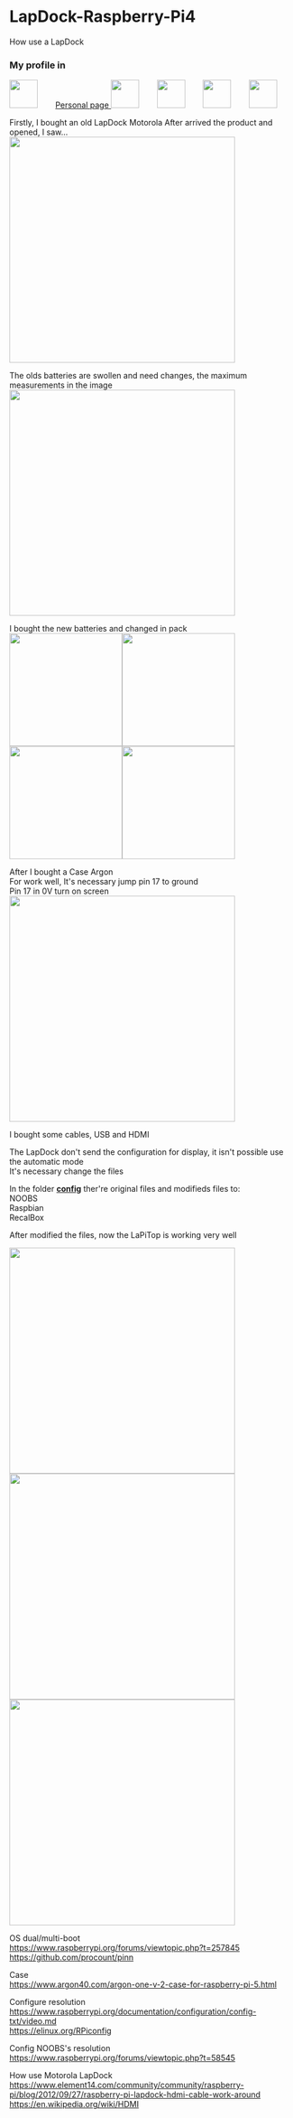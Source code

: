 # LapDock-Raspberry-Pi4
How use a LapDock

### My profile in 

<a href="https://www.linkedin.com/in/mariliahoshino/"><img src="https://github.com/mariliahoshino/mariliahoshino/blob/master/profile/logo_linkedin.png?raw=true" height="50" widht="400"></a> &nbsp;&nbsp;&nbsp;&nbsp;&nbsp;&nbsp; 
<a href="https://www.mariliahoshino.com/"> Personal page <img src ="https://github.com/mariliahoshino/mariliahoshino/blob/master/profile/logo_site.png?raw=true" height="50" widht="400"></a> &nbsp;&nbsp;&nbsp;&nbsp;&nbsp;&nbsp; 
<a href="https://www.instagram.com/mari.zeniti/"><img src = "https://github.com/mariliahoshino/mariliahoshino/blob/master/profile/logo_instagram.png?raw=true"  height="50" widht="400"></a> &nbsp;&nbsp;&nbsp;&nbsp;&nbsp;&nbsp; 
<a href="https://www.facebook.com/mari.zeniti"><img src="https://github.com/mariliahoshino/mariliahoshino/blob/master/profile/logo_facebook.png?raw=true"   height="50" widht="400"></a>  &nbsp;&nbsp;&nbsp;&nbsp;&nbsp;&nbsp; 
<a href="https://linktr.ee/mariliah"><img src="https://github.com/mariliahoshino/mariliahoshino/blob/master/profile/logo_linktree.png?raw=true"   height="50" widht="400"></a>



Firstly, I bought an old LapDock Motorola
After arrived the product and opened, I saw...
<img src="https://github.com/mariliahoshino/LapDock-Raspberry-Pi4/blob/main/pictures/20210407_155253.jpg?raw=true" height="400" widht="400">

The olds batteries are swollen and need changes, the maximum measurements in the image
<img src="https://github.com/mariliahoshino/LapDock-Raspberry-Pi4/blob/main/pictures/20210303_013345.jpg?raw=true" height="400" widht="400">

I bought the new batteries and changed in pack <br>
<img src="https://github.com/mariliahoshino/LapDock-Raspberry-Pi4/blob/main/pictures/change_batteries.png?raw=true" height="200" widht="200"><img src="https://github.com/mariliahoshino/LapDock-Raspberry-Pi4/blob/main/pictures/change_batteries_02.png?raw=true" height="200" widht="200">
<img src="https://github.com/mariliahoshino/LapDock-Raspberry-Pi4/blob/main/pictures/change_batteries_03.png?raw=true" height="200" widht="200"><img src="https://github.com/mariliahoshino/LapDock-Raspberry-Pi4/blob/main/pictures/change_batteries_04.png?raw=true" height="200" widht="200">

After I bought a Case Argon<br>
For work well, It's necessary jump pin 17 to ground <br>
Pin 17 in 0V turn on screen <br>
<img src="https://github.com/mariliahoshino/LapDock-Raspberry-Pi4/blob/main/pictures/20210315_152524.jpg?raw=true" height="400" widht="400">

I bought some cables, USB and HDMI


The LapDock don't send the configuration for display, it isn't possible use the automatic mode <br>
It's necessary change the files <br>

In the folder <a href="https://github.com/mariliahoshino/LapDock-Raspberry-Pi4/tree/main/Configs"><b>config</b></a> ther're original files and modifieds files to: <br>
NOOBS <br>
Raspbian <br>
RecalBox <br>

After modified the files, now the LaPiTop is working very well

<img src="https://github.com/mariliahoshino/LapDock-Raspberry-Pi4/blob/main/pictures/20210316_234547.jpg?raw=true" height="400" widht="400">

<img src="https://github.com/mariliahoshino/LapDock-Raspberry-Pi4/blob/main/pictures/20210407_155925.jpg?raw=true" height="400" widht="400">

<img src="https://github.com/mariliahoshino/LapDock-Raspberry-Pi4/blob/main/pictures/20210407_155619.jpg?raw=true" height="400" widht="400">







OS dual/multi-boot<br>
https://www.raspberrypi.org/forums/viewtopic.php?t=257845 <br>
https://github.com/procount/pinn <br>

Case <br>
https://www.argon40.com/argon-one-v-2-case-for-raspberry-pi-5.html <br>

Configure resolution <br>
https://www.raspberrypi.org/documentation/configuration/config-txt/video.md <br>
https://elinux.org/RPiconfig <br>

Config NOOBS's resolution
https://www.raspberrypi.org/forums/viewtopic.php?t=58545

How use Motorola LapDock <br>
https://www.element14.com/community/community/raspberry-pi/blog/2012/09/27/raspberry-pi-lapdock-hdmi-cable-work-around <br>
https://en.wikipedia.org/wiki/HDMI <br>

<!--
https://github.com/procount/pinn <br>
https://berryterminal.com/doku.php/berryboot <br>
-->

